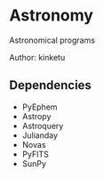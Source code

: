 Astronomy
=========

Astronomical programs

Author: kinketu

Dependencies
------------
+ PyEphem
+ Astropy
+ Astroquery
+ Julianday
+ Novas
+ PyFITS
+ SunPy
